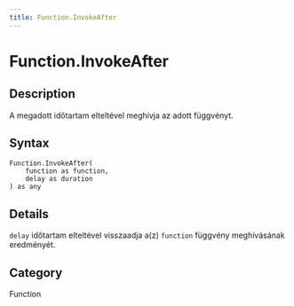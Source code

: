 ```yaml
---
title: Function.InvokeAfter
---
```


# Function.InvokeAfter


## Description

A megadott időtartam elteltével meghívja az adott függvényt.


## Syntax

```powerquery
Function.InvokeAfter(
    function as function,
    delay as duration
) as any
```


## Details

<code>delay</code> időtartam elteltével visszaadja a(z) <code>function</code> függvény meghívásának eredményét.



## Category
Function

